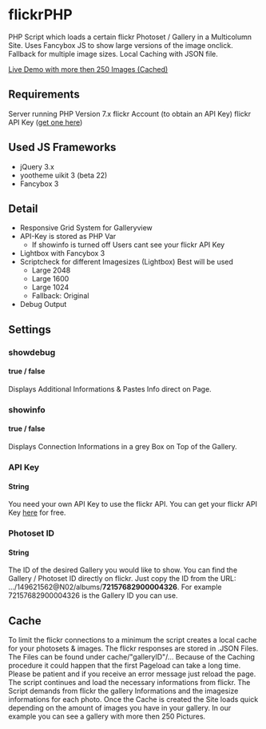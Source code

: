 # flickrPHP
PHP Script which loads a certain flickr Photoset / Gallery in a Multicolumn Site. Uses Fancybox JS to show large versions of the image onclick. Fallback for multiple image sizes. Local Caching with JSON file.

<a href="http://beta.nx-designs.ch/flickr/phpflickr/flickrPHP_large.php" target="_blank">Live Demo with more then 250 Images (Cached)</a>

## Requirements
Server running PHP Version 7.x
flickr Account (to obtain an API Key)
flickr API Key (<a href="https://www.flickr.com/services/apps/create/apply" target="_blank">get one here</a>)

## Used JS Frameworks
- jQuery 3.x
- yootheme uikit 3 (beta 22)
- Fancybox 3

## Detail
- Responsive Grid System for Galleryview
- API-Key is stored as PHP Var
  - If showinfo is turned off Users cant see your flickr API Key
- Lightbox with Fancybox 3
- Scriptcheck for different Imagesizes (Lightbox) Best will be used
  - Large 2048
  - Large 1600
  - Large 1024
  - Fallback: Original
- Debug Output

## Settings
### showdebug
#### true / false
Displays Additional Informations & Pastes Info direct on Page.
### showinfo
#### true / false
Displays Connection Informations in a grey Box on Top of the Gallery.
### API Key
#### String
You need your own API Key to use the flickr API. You can get your flickr API Key <a href="https://www.flickr.com/services/apps/create/apply" target="_blank">here</a> for free.
### Photoset ID
#### String
The ID of the desired Gallery you would like to show. You can find the Gallery / Photoset ID directly on flickr. Just copy the ID from the URL: .../149621562@N02/albums/<b>72157682900004326</b>. For example 72157682900004326 is the Gallery ID you can use.

## Cache
To limit the flickr connections to a minimum the script creates a local cache for your photosets & images. The flickr responses are stored in .JSON Files. The Files can be found under cache/"galleryID"/...
Because of the Caching procedure it could happen that the first Pageload can take a long time. Please be patient and if you receive an error message just reload the page. The script continues and load the necessary informations from flickr.
The Script demands from flickr the gallery Informations and the imagesize informations for each photo.
Once the Cache is created the Site loads quick depending on the amount of images you have in your gallery. In our example you can see a gallery with more then 250 Pictures.
  
